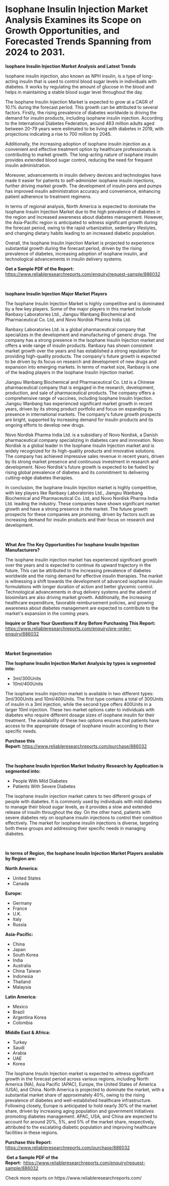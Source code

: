 <p><h1>Isophane Insulin Injection Market Analysis Examines its Scope on Growth Opportunities, and Forecasted Trends Spanning from 2024 to 2031.</h1></p><p><strong>Isophane Insulin Injection Market Analysis and Latest Trends</strong></p>
<p><p>Isophane insulin injection, also known as NPH insulin, is a type of long-acting insulin that is used to control blood sugar levels in individuals with diabetes. It works by regulating the amount of glucose in the blood and helps in maintaining a stable blood sugar level throughout the day.</p><p>The Isophane Insulin Injection Market is expected to grow at a CAGR of 10.1% during the forecast period. This growth can be attributed to several factors. Firstly, the rising prevalence of diabetes worldwide is driving the demand for insulin products, including isophane insulin injection. According to the International Diabetes Federation, around 463 million adults aged between 20-79 years were estimated to be living with diabetes in 2019, with projections indicating a rise to 700 million by 2045.</p><p>Additionally, the increasing adoption of isophane insulin injection as a convenient and effective treatment option by healthcare professionals is contributing to market growth. The long-acting nature of isophane insulin provides extended blood sugar control, reducing the need for frequent insulin administration.</p><p>Moreover, advancements in insulin delivery devices and technologies have made it easier for patients to self-administer isophane insulin injections, further driving market growth. The development of insulin pens and pumps has improved insulin administration accuracy and convenience, enhancing patient adherence to treatment regimens.</p><p>In terms of regional analysis, North America is expected to dominate the Isophane Insulin Injection Market due to the high prevalence of diabetes in the region and increased awareness about diabetes management. However, the Asia-Pacific region is anticipated to witness significant growth during the forecast period, owing to the rapid urbanization, sedentary lifestyles, and changing dietary habits leading to an increased diabetic population.</p><p>Overall, the Isophane Insulin Injection Market is projected to experience substantial growth during the forecast period, driven by the rising prevalence of diabetes, increasing adoption of isophane insulin, and technological advancements in insulin delivery systems.</p></p>
<p><strong>Get a Sample PDF of the Report:&nbsp;</strong> <a href="https://www.reliableresearchreports.com/enquiry/request-sample/886032">https://www.reliableresearchreports.com/enquiry/request-sample/886032</a></p>
<p>&nbsp;</p>
<p><strong>Isophane Insulin Injection Major Market Players</strong></p>
<p><p>The Isophane Insulin Injection Market is highly competitive and is dominated by a few key players. Some of the major players in this market include Ranbaxy Laboratories Ltd., Jiangsu Wanbang Biochemical and Pharmaceutical Co. Ltd, and Novo Nordisk Pharma India Ltd.</p><p>Ranbaxy Laboratories Ltd. is a global pharmaceutical company that specializes in the development and manufacturing of generic drugs. The company has a strong presence in the Isophane Insulin Injection market and offers a wide range of insulin products. Ranbaxy has shown consistent market growth over the years and has established a strong reputation for providing high-quality products. The company's future growth is expected to be driven by its focus on research and development of new drugs and expansion into emerging markets. In terms of market size, Ranbaxy is one of the leading players in the Isophane Insulin Injection market.</p><p>Jiangsu Wanbang Biochemical and Pharmaceutical Co. Ltd is a Chinese pharmaceutical company that is engaged in the research, development, production, and sale of pharmaceutical products. The company offers a comprehensive range of vaccines, including Isophane Insulin Injection. Jiangsu Wanbang has experienced significant market growth in recent years, driven by its strong product portfolio and focus on expanding its presence in international markets. The company's future growth prospects are bright, supported by increasing demand for insulin products and its ongoing efforts to develop new drugs. </p><p>Novo Nordisk Pharma India Ltd. is a subsidiary of Novo Nordisk, a Danish pharmaceutical company specializing in diabetes care and innovation. Novo Nordisk is a global leader in the Isophane Insulin Injection market and is widely recognized for its high-quality products and innovative solutions. The company has achieved impressive sales revenue in recent years, driven by its strong market presence and continuous investment in research and development. Novo Nordisk's future growth is expected to be fueled by rising global prevalence of diabetes and its commitment to delivering cutting-edge diabetes therapies.</p><p>In conclusion, the Isophane Insulin Injection market is highly competitive, with key players like Ranbaxy Laboratories Ltd., Jiangsu Wanbang Biochemical and Pharmaceutical Co. Ltd, and Novo Nordisk Pharma India Ltd. leading the industry. These companies have shown significant market growth and have a strong presence in the market. The future growth prospects for these companies are promising, driven by factors such as increasing demand for insulin products and their focus on research and development.</p></p>
<p>&nbsp;</p>
<p><strong>What Are The Key Opportunities For Isophane Insulin Injection Manufacturers?</strong></p>
<p><p>The isophane insulin injection market has experienced significant growth over the years and is expected to continue its upward trajectory in the future. This can be attributed to the increasing prevalence of diabetes worldwide and the rising demand for effective insulin therapies. The market is witnessing a shift towards the development of advanced isophane insulin formulations with longer duration of action and better glycemic control. Technological advancements in drug delivery systems and the advent of biosimilars are also driving market growth. Additionally, the increasing healthcare expenditure, favorable reimbursement policies, and growing awareness about diabetes management are expected to contribute to the market's expansion in the coming years.</p></p>
<p><strong>Inquire or Share Your Questions If Any Before Purchasing This Report:</strong> <a href="https://www.reliableresearchreports.com/enquiry/pre-order-enquiry/886032">https://www.reliableresearchreports.com/enquiry/pre-order-enquiry/886032</a></p>
<p>&nbsp;</p>
<p><strong>Market Segmentation</strong></p>
<p><strong>The Isophane Insulin Injection Market Analysis by types is segmented into:</strong></p>
<p><ul><li>3ml/300Units</li><li>10ml/400Units</li></ul></p>
<p><p>The isophane insulin injection market is available in two different types: 3ml/300Units and 10ml/400Units. The first type contains a total of 300Units of insulin in a 3ml injection, while the second type offers 400Units in a larger 10ml injection. These two market options cater to individuals with diabetes who require different dosage sizes of isophane insulin for their treatment. The availability of these two options ensures that patients have access to the appropriate dosage of isophane insulin according to their specific needs.</p></p>
<p><strong>Purchase this Report:&nbsp;</strong><a href="https://www.reliableresearchreports.com/purchase/886032">https://www.reliableresearchreports.com/purchase/886032</a></p>
<p>&nbsp;</p>
<p><strong>The Isophane Insulin Injection Market Industry Research by Application is segmented into:</strong></p>
<p><ul><li>People With Mild Diabetes</li><li>Patients With Severe Diabetes</li></ul></p>
<p><p>The isophane insulin injection market caters to two different groups of people with diabetes. It is commonly used by individuals with mild diabetes to manage their blood sugar levels, as it provides a slow and extended release of insulin throughout the day. On the other hand, patients with severe diabetes rely on isophane insulin injections to control their condition effectively. The market for isophane insulin injections is diverse, targeting both these groups and addressing their specific needs in managing diabetes.</p></p>
<p>&nbsp;</p>
<p><strong>In terms of Region, the Isophane Insulin Injection Market Players available by Region are:</strong></p>
<p>
    <p> <strong> North America: </strong>
        <ul>
            <li>United States</li>
            <li>Canada</li>
        </ul>
        </p> 
    <p> <strong> Europe: </strong>
        <ul>
            <li>Germany</li>
            <li>France</li>
            <li>U.K.</li>
            <li>Italy</li>
            <li>Russia</li>
        </ul>
        </p> 
    <p> <strong> Asia-Pacific: </strong>
        <ul>
            <li>China</li>
            <li>Japan</li>
            <li>South Korea</li>
            <li>India</li>
            <li>Australia</li>
            <li>China Taiwan</li>
            <li>Indonesia</li>
            <li>Thailand</li>
            <li>Malaysia</li>
        </ul>
        </p> 
    <p> <strong> Latin America: </strong>
        <ul>
            <li>Mexico</li>
            <li>Brazil</li>
            <li>Argentina Korea</li>
            <li>Colombia</li>
        </ul>
        </p> 
    <p> <strong> Middle East & Africa: </strong>
        <ul>
            <li>Turkey</li>
            <li>Saudi</li>
            <li>Arabia</li>
            <li>UAE</li>
            <li>Korea</li>
        </ul>
    </p>
    </p>
<p><p>The Isophane Insulin Injection market is expected to witness significant growth in the forecast period across various regions, including North America (NA), Asia Pacific (APAC), Europe, the United States of America (USA), and China. North America is projected to dominate the market, with a substantial market share of approximately 40%, owing to the rising prevalence of diabetes and well-established healthcare infrastructure. Following closely, Europe is anticipated to hold nearly 30% of the market share, driven by increasing aging population and government initiatives promoting diabetes management. APAC, USA, and China are expected to account for around 20%, 5%, and 5% of the market share, respectively, attributed to the escalating diabetic population and improving healthcare facilities in these regions.</p></p>
<p><strong>Purchase this Report: </strong><a href="https://www.reliableresearchreports.com/purchase/886032">https://www.reliableresearchreports.com/purchase/886032</a></p>
<p>&nbsp;<strong>Get a Sample PDF of the Report:&nbsp;&nbsp;</strong><a href="https://www.reliableresearchreports.com/enquiry/request-sample/886032">https://www.reliableresearchreports.com/enquiry/request-sample/886032</a></p>
<p><strong></strong></p>
<p>Check more reports on https://www.reliableresearchreports.com/</p>